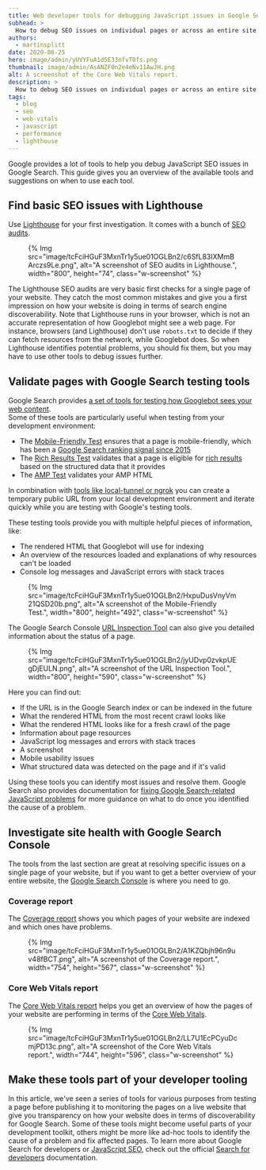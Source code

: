 ```yaml
---
title: Web developer tools for debugging JavaScript issues in Google Search
subhead: >
  How to debug SEO issues on individual pages or across an entire site.
authors:
  - martinsplitt
date: 2020-06-25
hero: image/admin/yUVYFuA1d5E33nfvT0fs.png
thumbnail: image/admin/AsANZF0n2e4eNv11AwJH.png
alt: A screenshot of the Core Web Vitals report.
description: >
  How to debug SEO issues on individual pages or across an entire site.
tags:
  - blog
  - seo
  - web-vitals
  - javascript
  - performance
  - lighthouse
---
```


Google provides a lot of tools to help you debug JavaScript SEO issues in Google Search. This guide
gives you an overview of the available tools and suggestions on when to use each tool.

## Find basic SEO issues with Lighthouse

Use [Lighthouse](https://developers.google.com/web/tools/lighthouse) for your first investigation.
It comes with a bunch of [SEO audits](/pass-lighthouse-seo-audit/).

<figure class="w-figure">
  {% Img src="image/tcFciHGuF3MxnTr1y5ue01OGLBn2/c6SfL83IXMmBArczs9Le.png", alt="A screenshot of SEO audits in Lighthouse.", width="800", height="74", class="w-screenshot" %}
</figure>

The Lighthouse SEO audits are very basic first checks for a single page of your website. They catch
the most common mistakes and give you a first impression on how your website is doing in terms of
search engine discoverability. Note that Lighthouse runs in your browser, which is not an accurate
representation of how Googlebot might see a web page. For instance, browsers (and Lighthouse) don't
use `robots.txt` to decide if they can fetch resources from the network, while Googlebot does. So when
Lighthouse identifies potential problems, you should fix them, but you may have to use other tools
to debug issues further.

## Validate pages with Google Search testing tools

Google Search provides
[a set of tools for testing how Googlebot sees your web content](https://developers.google.com/search/tools).  
Some of these tools are particularly useful when testing from your development environment:

+   The [Mobile-Friendly Test](https://search.google.com/test/mobile-friendly) ensures that a
    page is mobile-friendly, which has been a
    [Google Search ranking signal since 2015](https://webmasters.googleblog.com/2015/02/finding-more-mobile-friendly-search.html)
+   The [Rich Results Test](https://search.google.com/test/rich-results) validates that a page
    is eligible for [rich results](https://developers.google.com/search/docs/guides/search-gallery)
    based on the structured data that it provides
+   The [AMP Test](https://search.google.com/test/amp) validates your AMP HTML

In combination with
[tools like local-tunnel or ngrok](https://developers.google.com/search/docs/guides/debug#testing-firewalled-pages)
you can create a temporary public URL from your local development environment and iterate quickly
while you are testing with Google's testing tools.

These testing tools provide you with multiple helpful pieces of information, like:

+   The rendered HTML that Googlebot will use for indexing
+   An overview of the resources loaded and explanations of why resources can't be loaded
+   Console log messages and JavaScript errors with stack traces

<figure class="w-figure">
  {% Img src="image/tcFciHGuF3MxnTr1y5ue01OGLBn2/HxpuDusVnyVm21QSD20b.png", alt="A screenshot of the Mobile-Friendly Test.", width="800", height="492", class="w-screenshot" %}
</figure>

The Google Search Console [URL Inspection
Tool](https://support.google.com/webmasters/answer/9012289) can also give you detailed
information about the status of a page.

<figure class="w-figure">
  {% Img src="image/tcFciHGuF3MxnTr1y5ue01OGLBn2/jyUDvp0zvkpUEgDjEULN.png", alt="A screenshot of the URL Inspection Tool.", width="800", height="590", class="w-screenshot" %}
</figure>

Here you can find out:

+   If the URL is in the Google Search index or can be indexed in the future
+   What the rendered HTML from the most recent crawl looks like
+   What the rendered HTML looks like for a fresh crawl of the page
+   Information about page resources
+   JavaScript log messages and errors with stack traces
+   A screenshot
+   Mobile usability issues
+   What structured data was detected on the page and if it's valid

Using these tools you can identify most issues and resolve them. Google Search also provides
documentation for
[fixing Google Search-related JavaScript problems](https://developers.google.com/search/docs/guides/fix-search-javascript)
for more guidance on what to do once you identified the cause of a problem.

## Investigate site health with Google Search Console

The tools from the last section are great at resolving specific issues on a single page of your
website, but if you want to get a better overview of your entire website, the [Google Search
Console](https://search.google.com/search-console/about) is where you need to go.

### Coverage report

The [Coverage report](https://support.google.com/webmasters/answer/7440203) shows you which
pages of your website are indexed and which ones have problems.

<figure class="w-figure">
  {% Img src="image/tcFciHGuF3MxnTr1y5ue01OGLBn2/A1KZQbjh96n9uv48fBCT.png", alt="A screenshot of the Coverage report.", width="754", height="567", class="w-screenshot" %}
</figure>

### Core Web Vitals report

The [Core Web Vitals report](https://support.google.com/webmasters/answer/9205520) helps you
get an overview of how the pages of your website are performing in terms of the [Core Web
Vitals](/vitals/#core-web-vitals).

<figure class="w-figure">
  {% Img src="image/tcFciHGuF3MxnTr1y5ue01OGLBn2/LL7U1EcPCyuDcmjPD13c.png", alt="A screenshot of the Core Web Vitals report.", width="744", height="596", class="w-screenshot" %}
</figure>

## Make these tools part of your developer tooling

In this article, we've seen a series of tools for various purposes from testing a page before
publishing it to monitoring the pages on a live website that give you transparency on how your
website does in terms of discoverability for Google Search. Some of these tools might become useful
parts of your development toolkit, others might be more like ad-hoc tools to identify the cause of a
problem and fix affected pages. To learn more about Google Search for developers or [JavaScript
SEO](https://developers.google.com/search/docs/guides/javascript-seo-basics), check out the official
[Search for developers](https://developers.google.com/search) documentation.